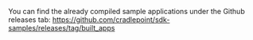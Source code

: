 You can find the already compiled sample applications under the Github releases tab:  https://github.com/cradlepoint/sdk-samples/releases/tag/built_apps